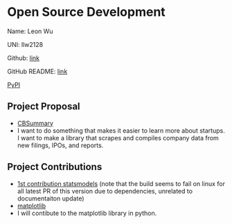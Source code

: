 # Open Source Development

Name: Leon Wu

UNI: llw2128

Github: [link](https://github.com/llw2128)

GitHub README: [link](https://github.com/llw2128/llw2128/blob/main/README.md)

[PyPI](https://pypi.org/user/lw7728/)

## Project Proposal

- [CBSummary](../projects/python/CBSummary.md)
- I want to do something that makes it easier to learn more about startups. I want to make a library that scrapes and compiles company data from new filings, IPOs, and reports.

## Project Contributions

- [1st contribution statsmodels](https://github.com/statsmodels/statsmodels/pull/8760) (note that the build seems to fail on linux for all latest PR of this version due to dependencies, unrelated to documentaiton update)
- [matplotlib](../projects/python/matplotlib.md)
- I will contibute to the matplotlib library in python.
